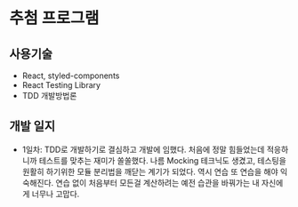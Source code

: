 # 추첨 프로그램

## 사용기술

- React, styled-components
- React Testing Library
- TDD 개발방법론

## 개발 일지

- 1일차: TDD로 개발하기로 결심하고 개발에 임했다. 처음에 정말 힘들었는데 적응하니까 테스트를 맞추는 재미가 쏠쏠했다. 나름 Mocking 테크닉도 생겼고, 테스팅을 원활히 하기위한 모듈 분리법을 깨닫는 계기가 되었다. 역시 연습 또 연습을 해야 익숙해진다. 연습 없이 처음부터 모든걸 계산하려는 예전 습관을 바꿔가는 내 자신에게 너무나 고맙다.
